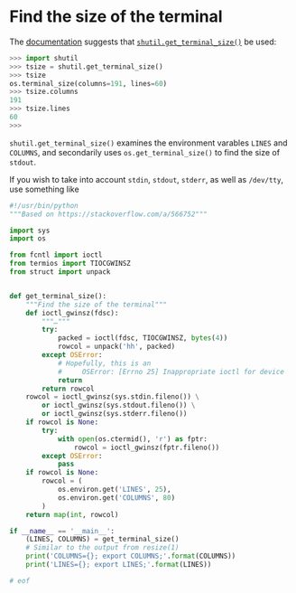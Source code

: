 # Find the size of the terminal

The
[documentation](https://docs.python.org/3/library/os.html#querying-the-size-of-a-terminal)
suggests that
[`shutil.get_terminal_size()`](https://docs.python.org/3/library/shutil.html#shutil.get_terminal_size)
be used:

```py
>>> import shutil
>>> tsize = shutil.get_terminal_size()
>>> tsize
os.terminal_size(columns=191, lines=60)
>>> tsize.columns
191
>>> tsize.lines
60
>>>
```

`shutil.get_terminal_size()` examines the environment varables `LINES` and
`COLUMNS`, and secondarily uses `os.get_terminal_size()` to find the size
of `stdout`.

If you wish to take into account `stdin`, `stdout`, `stderr`, as well as
`/dev/tty`, use something like

```py
#!/usr/bin/python
"""Based on https://stackoverflow.com/a/566752"""

import sys
import os

from fcntl import ioctl
from termios import TIOCGWINSZ
from struct import unpack


def get_terminal_size():
    """Find the size of the terminal"""
    def ioctl_gwinsz(fdsc):
        """…"""
        try:
            packed = ioctl(fdsc, TIOCGWINSZ, bytes(4))
            rowcol = unpack('hh', packed)
        except OSError:
            # Hopefully, this is an
            #     OSError: [Errno 25] Inappropriate ioctl for device
            return
        return rowcol
    rowcol = ioctl_gwinsz(sys.stdin.fileno()) \
        or ioctl_gwinsz(sys.stdout.fileno()) \
        or ioctl_gwinsz(sys.stderr.fileno())
    if rowcol is None:
        try:
            with open(os.ctermid(), 'r') as fptr:
                rowcol = ioctl_gwinsz(fptr.fileno())
        except OSError:
            pass
    if rowcol is None:
        rowcol = (
            os.environ.get('LINES', 25),
            os.environ.get('COLUMNS', 80)
        )
    return map(int, rowcol)

if __name__ == '__main__':
    (LINES, COLUMNS) = get_terminal_size()
    # Similar to the output from resize(1)
    print('COLUMNS={}; export COLUMNS;'.format(COLUMNS))
    print('LINES={}; export LINES;'.format(LINES))

# eof
```
